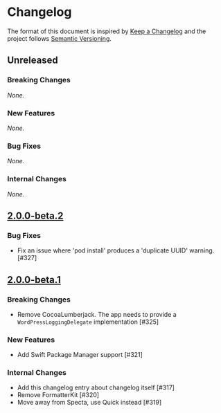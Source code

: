 # Changelog

The format of this document is inspired by [Keep a Changelog](https://keepachangelog.com/en/1.0.0/) and the project follows [Semantic Versioning](https://semver.org/spec/v2.0.0.html).

<!-- This is a comment, you won't see it when GitHub renders the Markdown file.

When releasing a new version:

1. Remove any empty section (those with `_None._`)
2. Update the `## Unreleased` header to `## [<version_number>](https://github.com/wordpress-mobile/WordPress-iOS-Shared/releases/tag/<version_number>)`
3. Add a new "Unreleased" section for the next iteration, by copy/pasting the following template:

## Unreleased

### Breaking Changes

_None._

### New Features

_None._

### Bug Fixes

_None._

### Internal Changes

_None._

-->

## Unreleased

### Breaking Changes

_None._

### New Features

_None._

### Bug Fixes

_None._

### Internal Changes

_None._

## [2.0.0-beta.2](https://github.com/wordpress-mobile/WordPress-iOS-Shared/releases/tag/2.0.0-beta.2)

### Bug Fixes

- Fix an issue where 'pod install' produces a 'duplicate UUID' warning. [#327]

## [2.0.0-beta.1](https://github.com/wordpress-mobile/WordPress-iOS-Shared/releases/tag/2.0.0-beta.1)

### Breaking Changes

- Remove CocoaLumberjack. The app needs to provide a `WordPressLoggingDelegate` implementation [#325]

### New Features

- Add Swift Package Manager support [#321]

### Internal Changes

- Add this changelog entry about changelog itself [#317]
- Remove FormatterKit [#320]
- Move away from Specta, use Quick instead [#319]
